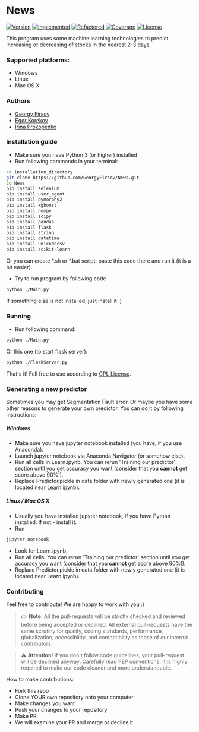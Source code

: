 # News
[![Version][]][Releases] [![Implemented][]][Repo] [![Refactored][]][Repo] [![Coverage][]][Repo] [![License][]][GPL License]

[Repo]:        https://github.com/GeorgyFirsov/News
[Releases]:    https://github.com/GeorgyFirsov/News/releases
[GPL License]: https://github.com/GeorgyFirsov/News/blob/master/LICENSE
[Version]:     https://img.shields.io/badge/Version-1.2-brightgreen
[Implemented]: https://img.shields.io/badge/Implemented-100%25-brightgreen
[Refactored]:  https://img.shields.io/badge/Refactored-100%25-brightgreen
[Coverage]:    https://img.shields.io/badge/Coverage-0%25-red
[License]:     https://img.shields.io/badge/License-GNU%20GPL%20v3-blue

This program uses some machine learning technologies to predict increasing or decreasing of stocks in the nearest 2-3 days.

### Supported platforms:
- Windows
- Linux
- Mac OS X

### Authors
* [Georgy Firsov](https://github.com/GeorgyFirsov)
* [Egor Korekov](https://github.com/Kron610)
* [Irina Prokopenko](https://github.com/shybotan)

### Installation guide
* Make sure you have Python 3 (or higher) installed
* Run following commands in your terminal:
```bash
cd installation_directory
git clone https://github.com/GeorgyFirsov/News.git
cd News
pip install selenium
pip install user_agent
pip install pymorphy2
pip install xgboost
pip install numpy
pip install scipy
pip install pandas
pip install flask
pip install string
pip install datetime
pip install unicodecsv
pip install scikit-learn
```
Or you can create \*.sh or \*.bat script, paste this code there and run it (it is a bit easier).
* Try to run program by following code
```bash
python ./Main.py
```
If something else is not installed, just install it :)

### Running
* Run following command:
```bash
python ./Main.py
```
Or this one (to start flask server):
```bash
python ./FlaskServer.py
```
That's it! Fell free to use according to [GPL License][].

### Generating a new predictor
Sometimes you may get Segmentation Fault error. Or maybe you have some other reasons to generate your own predictor.
You can do it by following instructions:

##### Windows
* Make sure you have jupyter notebook installed (you have, if you use Anaconda).
* Launch jupyter notebook via Anaconda Navigator (or somehow else).
* Run all cells in Learn.ipynb. You can rerun 'Training our predictor' section until you get accuracy you want (consider that you **cannot** get score above 90%!).
* Replace Predictor.pickle in data folder with newly generated one (it is located near Learn.ipynb).
##### Linux / Mac OS X
* Usually you have installed jupyter notebook, if you have Python installed. If not - install it.
* Run
```bash
jupyter notebook
```
* Look for Learn.ipynb.
* Run all cells. You can rerun 'Training our predictor' section until you get accuracy you want (consider that you **cannot** get score above 90%!).
* Replace Predictor.pickle in data folder with newly generated one (it is located near Learn.ipynb).

### Contributing

Feel free to contribute! We are happy to work with you :)

> 👉 **Note**: All the pull-requests will be strictly checked and reviewed before being accepted or declined. All external pull-requests have the same scrutiny for quality, coding standards, performance, globalization, accessibility, and compatibility as those of our internal contributors.

> ⚠ **Attention\!** If you don't follow code guidelines, your pull-request will be declined anyway. Carefully read PEP conventions. It is highly required to make our code cleaner and more understandable.

How to make contributions:
* Fork this repo
* Clone YOUR own repository onto your computer
* Make changes you want
* Push your changes to your repository
* Make PR
* We will examine your PR and merge or decline it
